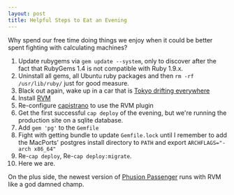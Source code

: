 ```yaml
---
layout: post
title: Helpful Steps to Eat an Evening
---
```

Why spend our free time doing things we enjoy when it could be better spent
fighting with calculating machines?

1. Update rubygems via `gem update --system`, only to discover after the fact
   that RubyGems 1.4 is not compatible with Ruby 1.9.x.
1. Uninstall all gems, all Ubuntu ruby packages and then
   `rm -rf /usr/lib/ruby/` just for good measure.
1. Black out again, wake up in a car that is
   [Tokyo drifting everywhere](http://www.youtube.com/watch?v=AUhE5KsJ5hk)
1. Install [RVM](http://rvm.beginrescueend.com/)
1. Re-configure [capistrano](https://github.com/capistrano/capistrano) to use
   the RVM plugin
1. Get the first successful `cap deploy` of the evening, but we're running
   the production site on a sqlite database.
1. Add `gem 'pg'` to the `Gemfile`
1. Fight with getting bundle to update `Gemfile.lock` until I remember to add 
   the MacPorts' postgres install directory to `PATH` and export
   `ARCHFLAGS="-arch x86_64"`
1. Re-`cap deploy`, Re-`cap deploy:migrate`.
1. Here we are.

On the plus side, the newest version of
[Phusion Passenger](http://www.modrails.com/) runs with RVM like a god
damned champ.
